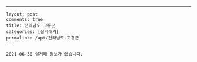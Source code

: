 ---
    layout: post
    comments: true
    title: 전라남도 고흥군
    categories: [실거래가]
    permalink: /apt/전라남도 고흥군
    ---

    2021-06-30 실거래 정보가 없습니다.

    